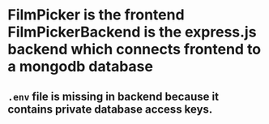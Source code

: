 # FilmPicker is the frontend FilmPickerBackend is the express.js backend which connects frontend to a mongodb database

## `.env` file is missing in backend because it contains private database access keys.
